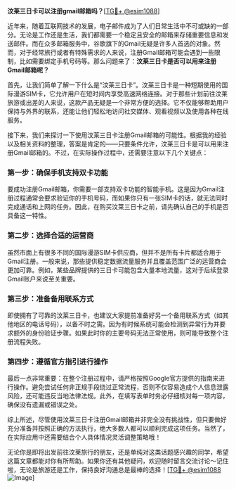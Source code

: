 **汶莱三日卡可以注册gmail邮箱吗？**[[TG💪+ @esim1088](https://t.me/s/esim1088)]

近年来，随着互联网技术的发展，电子邮件成为了人们日常生活中不可或缺的一部分。无论是工作还是生活，我们都需要一个稳定且安全的邮箱来存储重要信息和发送邮件。而在众多邮箱服务中，谷歌旗下的Gmail无疑是许多人首选的对象。然而，对于经常旅行或者有特殊需求的人来说，注册Gmail邮箱可能会遇到一些限制，比如需要绑定手机号码等。那么问题来了：**汶莱三日卡是否可以用来注册Gmail邮箱呢？**

首先，让我们简单了解一下什么是“汶莱三日卡”。汶莱三日卡是一种短期使用的国际漫游SIM卡，它允许用户在短时间内享受高速网络连接。对于那些计划前往汶莱旅游或出差的人来说，这款产品无疑是一个非常方便的选择。它不仅能够帮助用户保持与外界的联系，还能让他们轻松地访问社交媒体、观看视频以及使用各种在线服务。

接下来，我们来探讨一下使用汶莱三日卡注册Gmail邮箱的可能性。根据我的经验以及相关资料的整理，答案是肯定的——只要条件允许，汶莱三日卡是可以用来注册Gmail邮箱的。不过，在实际操作过程中，还需要注意以下几个关键点：

### 第一步：确保手机支持双卡功能
要成功注册Gmail邮箱，你需要一部支持双卡功能的智能手机。这是因为Gmail注册过程通常会要求验证你的手机号码，而如果你只有一张SIM卡的话，就无法同时完成通话和上网的任务。因此，在购买汶莱三日卡之前，请先确认自己的手机是否具备这一特性。

### 第二步：选择合适的运营商
虽然市面上有很多不同的国际漫游SIM卡供应商，但并不是所有卡片都适合用于Gmail注册。一般来说，那些提供稳定数据流量服务并且覆盖范围广泛的运营商会更加可靠。例如，某些品牌提供的三日卡可能包含大量本地流量，这对于后续登录Gmail账户来说至关重要。

### 第三步：准备备用联系方式
即使拥有了可靠的汶莱三日卡，也建议大家提前准备好另一个备用联系方式（如其他地区的电话号码），以备不时之需。因为有时候系统可能会检测到异常行为并要求额外的身份验证步骤。如果此时你的主要号码无法正常使用，则可能导致整个注册流程失败。

### 第四步：遵循官方指引进行操作
最后一点非常重要：在整个注册过程中，请严格按照Google官方提供的指南来进行操作。避免尝试任何非正规手段绕过正常流程，否则不仅容易造成个人信息泄露风险，还可能违反当地法律法规。此外，在填写表单时务必仔细核对每一项内容，确保没有遗漏或错误之处。

综上所述，尽管使用汶莱三日卡注册Gmail邮箱并非完全没有挑战性，但只要做好充分准备并按照正确的方法执行，绝大多数人都可以顺利完成这项任务。当然了，在实际应用中还需要结合个人具体情况灵活调整策略哦！

无论你是即将出发前往汶莱旅行的朋友，还是单纯对这类话题感兴趣的同学，希望这篇文章都能对你有所帮助。如果你还有其他疑问，欢迎随时留言交流讨论～记住啦，无论是旅游还是工作，保持良好沟通总是最棒的选择！[[TG💪+ @esim1088](https://t.me/s/esim1088) ![Image](https://i.postimg.cc/4NQfJmqS/Snipaste-2025-05-13-00-14-12.png)]